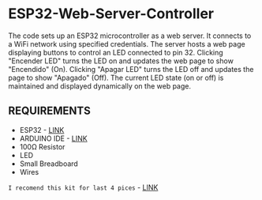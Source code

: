 # ESP32-Web-Server-Controller
The code sets up an ESP32 microcontroller as a web server. It connects to a WiFi network using specified credentials. The server hosts a web page displaying buttons to control an LED connected to pin 32. Clicking "Encender LED" turns the LED on and updates the web page to show "Encendido" (On). Clicking "Apagar LED" turns the LED off and updates the page to show "Apagado" (Off). The current LED state (on or off) is maintained and displayed dynamically on the web page.

## REQUIREMENTS
- ESP32 - [LINK](https://www.amazon.es/NodeMCU-Desarrollo-ESP-WROOM-32-microcontrolador-Bluetooth/dp/B0D4QZ9CKD/ref=sr_1_14?__mk_es_ES=%C3%85M%C3%85%C5%BD%C3%95%C3%91&sr=8-14)
- ARDUINO IDE - [LINK](https://www.arduino.cc/en/software)
- 100Ω Resistor
- LED
- Small Breadboard
- Wires

`I recomend this kit for last 4 pices` - [LINK](https://www.amazon.es/Electr%C3%B3nicos-Resistencias-Condensadores-Potenci%C3%B3metro-Especificaciones/dp/B01MRIG6YM/ref=pd_ci_mcx_mh_pe_rm_d1_hxwPPE_sspa_dk_det_p_3?pd_rd_i=B01MRIG6YM)
